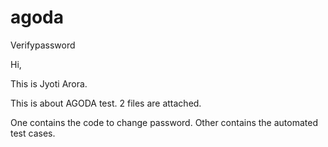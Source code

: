 # agoda
Verifypassword


Hi,

This is Jyoti Arora.

This is about AGODA test. 
2 files are attached.

One contains the code to change password.
Other contains the automated test cases.






